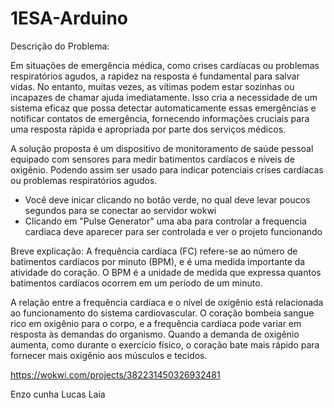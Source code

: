 # 1ESA-Arduino
Descrição do Problema:  

Em situações de emergência médica, como crises cardíacas ou problemas respiratórios agudos, a rapidez na resposta é fundamental para salvar vidas. No entanto, muitas vezes, as vítimas podem estar sozinhas ou incapazes de chamar ajuda imediatamente. Isso cria a necessidade de um sistema eficaz que possa detectar automaticamente essas emergências e notificar contatos de emergência, fornecendo informações cruciais para uma resposta rápida e apropriada por parte dos serviços médicos. 

A solução proposta é um dispositivo de monitoramento de saúde pessoal equipado com sensores para medir batimentos cardíacos e níveis de oxigênio. Podendo assim ser usado para indicar potenciais crises cardíacas ou problemas respiratórios agudos. 
- Você deve inicar clicando no botão verde, no qual deve levar poucos segundos para se conectar ao servidor wokwi
- Clicando em "Pulse Generator" uma aba para controlar a frequencia cardiaca deve aparecer para ser controlada e ver o projeto funcionando

Breve explicação:
A frequência cardíaca (FC) refere-se ao número de batimentos cardíacos por minuto (BPM), e é uma medida importante da atividade do coração. O BPM é a unidade de medida que expressa quantos batimentos cardíacos ocorrem em um período de um minuto.

A relação entre a frequência cardíaca e o nível de oxigênio está relacionada ao funcionamento do sistema cardiovascular. O coração bombeia sangue rico em oxigênio para o corpo, e a frequência cardíaca pode variar em resposta às demandas do organismo. Quando a demanda de oxigênio aumenta, como durante o exercício físico, o coração bate mais rápido para fornecer mais oxigênio aos músculos e tecidos.

https://wokwi.com/projects/382231450326932481

Enzo cunha 
Lucas Laia
